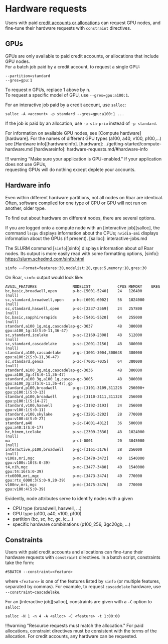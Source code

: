 # Hardware requests 

Users with paid [credit accounts or allocations](../accounts/paying-for-compute.md)
can request GPU nodes,
and fine-tune their hardware requests with `constraint` directives.

## GPUs

GPUs are only available to paid credit accounts,
or allocations that include GPU nodes.  
For a batch job paid by a credit account, to request a single GPU:

```
--partition=standard
--gres=gpu:1
```

To request n GPUs, replace 1 above by n.  
To request a specific model of GPU, use `--gres=gpu:a100:1`.

For an interactive job paid by a credit account, use `salloc`:
```
salloc -A <account> -p standard --gres=gpu:a100:1 ...
```

If the job is paid by an allocation, use `-p sla-prio` instead of `-p standard`.

For information on available GPU nodes, see [Compute hardware][hardware].
For the names of different GPU types (a100, a40, v100, p100,...)
see [Hardware info][hardwareinfo].
[hardware]: ../getting-started/compute-hardware.md
[hardwareinfo]: hardware-requests.md/#hardware-info

!!! warning "Make sure your application is GPU-enabled."
    If your application does not use GPUs,   
    requesting GPUs will do nothing except deplete your accounts.  

## Hardware info

Even within different hardware partitions, not all nodes on Roar are identical.
Often, software compiled for one type of CPU or GPU will not run on another, older type.

To find out about hardware on different nodes, there are several options.

If you are logged onto a compute node with an [interactive job][salloc], 
the command `lscpu` displays information about the CPUs;
`nvidia-smi` displays information about the GPUs (if present).
[salloc]: interactive-jobs.md

The SLURM command [`sinfo`][sinfo] displays information about *all* Roar nodes.
Its output is more easily read with some formatting options,
[sinfo]: https://slurm.schedmd.com/sinfo.html

```
sinfo --Format=features:30,nodelist:20,cpus:5,memory:10,gres:30
```

On Roar, `sinfo` output would look like:
```
AVAIL_FEATURES                NODELIST            CPUS MEMORY    GRES
bc,basic,broadwell,open       p-bc-[5001-5240]    24   126400    (null)
sc,standard,broadwell,open    p-hc-[6001-6002]    56   1024000   (null)
sc,standard,haswell,open      p-sc-[2337-2569]    24   257800    (null)
bc,basic,sapphirerapids       p-bc-[5401-5520]    64   255000    (null)
standard,a100_1g,mig,cascadelap-gc-3037           48   380000    gpu:a100_1g:14(S:0-11,36-47)
sc,standard,icelake           p-sc-[2169-2308]    48   512000    (null)
sc,standard,cascadelake       p-sc-[2001-2156]    48   380000    (null)
standard,a100,cascadelake     p-gc-[3001-3004,300648   380000    gpu:a100:2(S:0-11,36-47)
sc,standard,genoa             p-zc-[7001-7035]    64   380000    (null)
standard,a100_3g,mig,cascadelap-gc-3036           48   380000    gpu:a100_3g:4(S:0-11,36-47)
standard,a100_3g,a100_1g,cascap-gc-3005           48   380000    gpu:a100_3g:3(S:0-11,36-47),gp
standard,p100,broadwell       p-gc-[3101-3109,311228   256000+   gpu:p100:1(S:0-13)
standard,p100,broadwell       p-gc-[3110-3111,311328   256000    gpu:p100:1(S:14-27)
standard,v100,haswell         p-gc-[3192-3193]    24   256000    gpu:v100:1(S:0-11)
standard,v100,skylake         p-gc-[3201-3202]    28   770000    gpu:v100:4(S:0-27)
standard,a40                  p-ic-[4001-4012]    36   500000    gpu:a40:1(S:0-17)
hc,himem,icelake              p-sc-[2309-2336]    48   1024000   (null)
ma                            p-cl-0001           20   3045000   (null)
interactive,p100,broadwell    p-gc-[3161-3176]    28   256000    (null)
v100s,mri,mgc                 p-mc-[3470-3472]    40   1540000   gpu:v100s:10(S:0-39)
t4,nih,mgc                    p-mc-[3477-3480]    40   1540000   gpu:t4:16(S:0-39)
rtx6000,mri,mgc               p-mc-[3473-3474]    40   770000    gpu:rtx_6000:3(S:0-9,20-39)
v100nv,mri,mgc                p-mc-[3475-3476]    40   770000    gpu:v100:4(S:0-39)
```

Evidently, node attributes serve to identify nodes with a given

- CPU type (broadwell, haswell, ...)
- GPU type (a100, a40, v100, p100)
- partition (bc, sc, hc, gc, ic,...)
- specific hardware combinations (p100_256, 3gc20gb, ...)


## Constraints

Users with paid credit accounts and allocations can fine-tune their hardware requests 
with `constraint` directives.  In a batch script, constraints take the form:

```
#SBATCH --constraint=<feature>
```

where `<feature>` is one of the features listed by `sinfo` 
(or multiple features, separated by commas).
For example, to request `cascadelake` hardware, use `--constraint=cascadelake`.

For an [interactive job][salloc], constraints are given
with a `-C` option to `salloc`:

```
salloc -N 1 -n 4 -A <alloc> -C <feature> -t 1:00:00
```

!!!warning "Resource requests must match the allocation."
	For paid allocations, constraint directives
	must be consistent with the terms of the allocation.
	For credit accounts, any hardware can be requested.


